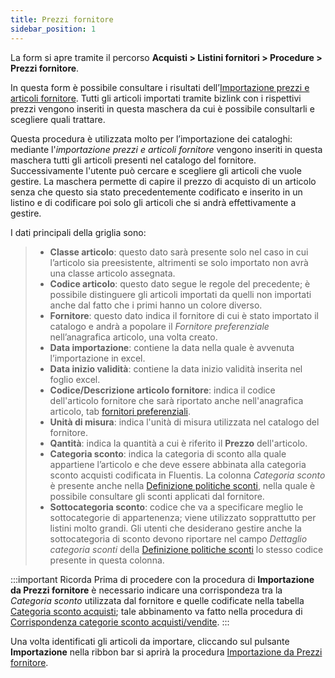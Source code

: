 ```yaml
---
title: Prezzi fornitore
sidebar_position: 1
---
```


La form si apre tramite il percorso **Acquisti > Listini fornitori > Procedure > Prezzi fornitore**.

In questa form è possibile consultare i risultati dell’[Importazione prezzi e articoli fornitore](/docs/applications/bizlink/price-item-supplier). Tutti gli articoli importati tramite bizlink con i rispettivi prezzi vengono inseriti in questa maschera da cui è possibile consultarli e scegliere quali trattare.

Questa procedura è utilizzata molto per l’importazione dei cataloghi: mediante l'*importazione prezzi e articoli fornitore* vengono inseriti in questa maschera tutti gli articoli presenti nel catalogo del fornitore. Successivamente l'utente può cercare e scegliere gli articoli che vuole gestire. La maschera permette di capire il prezzo di acquisto di un articolo senza che questo sia stato precedentemente codificato e inserito in un listino e di codificare poi solo gli articoli che si andrà effettivamente a gestire.

I dati principali della griglia sono:  
>- **Classe articolo**: questo dato sarà presente solo nel caso in cui l’articolo sia preesistente, altrimenti se solo importato non avrà una classe articolo assegnata.            
>- **Codice articolo**: questo dato segue le regole del precedente; è possibile distinguere gli articoli importati da quelli non importati anche dal fatto che i primi hanno un colore diverso.             
>- **Fornitore**: questo dato indica il fornitore di cui è stato importato il catalogo e andrà a popolare il *Fornitore preferenziale* nell’anagrafica articolo, una volta creato.    
>- **Data importazione**: contiene la data nella quale è avvenuta l’importazione in excel.       
>- **Data inizio validità**: contiene la data inizio validità inserita nel foglio excel.          
>- **Codice/Descrizione articolo fornitore**: indica il codice dell'articolo fornitore che sarà riportato anche nell'anagrafica articolo, tab [fornitori preferenziali](/docs/erp-home/registers/items/create-new-items/item-registry/preferential-vendors).    
>- **Unità di misura**: indica l'unità di misura utilizzata nel catalogo del fornitore.   
>- **Qantità**: indica la quantità a cui è riferito il **Prezzo** dell'articolo.  
>- **Categoria sconto**: indica la categoria di sconto alla quale appartiene l’articolo e che deve essere abbinata alla categoria sconto acquisti codificata in Fluentis. La colonna *Categoria sconto* è presente anche nella [Definizione politiche sconti](/docs/purchase/price-control/definition), nella quale è possibile consultare gli sconti applicati dal fornitore.     
>- **Sottocategoria sconto**: codice che va a specificare meglio le sottocategorie di appartenenza; viene utilizzato sopprattutto per listini molto grandi. Gli utenti che desiderano gestire anche la sottocategoria di sconto devono riportare nel campo *Dettaglio categoria sconti* della [Definizione politiche sconti](/docs/purchase/price-control/definition) lo stesso codice presente in questa colonna.    



:::important Ricorda
Prima di procedere con la procedura di **Importazione da Prezzi fornitore** è necessario indicare una corrispondeza tra la *Categoria sconto* utilizzata dal fornitore e quelle codificate nella tabella [Categoria sconto acquisti](/docs/configurations/tables/purchase/category-discounts-price-management/); tale abbinamento va fatto nella procedura di [Corrispondenza categorie sconto acquisti/vendite](/docs/purchase/price-control/correspondence). 
:::

Una volta identificati gli articoli da importare, cliccando sul pulsante **Importazione** nella ribbon bar si aprirà la procedura [Importazione da Prezzi fornitore](/docs/purchase/purchase-price-lists/procedures/import-price).
